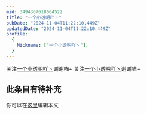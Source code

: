 ```yaml
---
mid: 3494367618664522
title: "一个小透明吖丶"
pubDate: "2024-11-04T11:22:10.449Z"
updatedDate: "2024-11-04T11:22:10.449Z"
profile:
  {
    Nickname: ["一个小透明吖丶"],
  }
---
```


关注[一个小透明吖丶](https://space.bilibili.com/3494367618664522)谢谢喵~ 关注[一个小透明吖丶](https://space.bilibili.com/3494367618664522)谢谢喵~

## 此条目有待补充
你可以在[这里](https://github.com/Yuhanawa/VTuber.ICU-Content/edit/master/v/一个小透明吖丶/index.md)编辑本文
